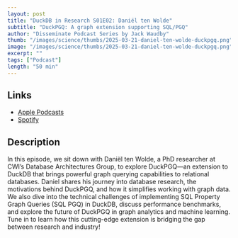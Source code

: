 ```yaml
---
layout: post
title: "DuckDB in Research S01E02: Daniël ten Wolde"
subtitle: "DuckPGQ: A graph extension supporting SQL/PGQ"
author: "Disseminate Podcast Series by Jack Waudby"
thumb: "/images/science/thumbs/2025-03-21-daniel-ten-wolde-duckpgq.png"
image: "/images/science/thumbs/2025-03-21-daniel-ten-wolde-duckpgq.png"
excerpt: ""
tags: ["Podcast"]
length: "50 min"
---
```


## Links

* [Apple Podcasts](https://podcasts.apple.com/us/podcast/dani%C3%ABl-ten-wolde-duckpgq-a-graph-extension/id1631350873?i=1000700107280)
* [Spotify](https://open.spotify.com/episode/3e3ugp27paNzKthkN9wmUe)

## Description

In this episode, we sit down with Daniël ten Wolde, a PhD researcher at CWI’s Database Architectures Group, to explore DuckPGQ—an extension to DuckDB that brings powerful graph querying capabilities to relational databases. Daniel shares his journey into database research, the motivations behind DuckPGQ, and how it simplifies working with graph data. We also dive into the technical challenges of implementing SQL Property Graph Queries (SQL PGQ) in DuckDB, discuss performance benchmarks, and explore the future of DuckPGQ in graph analytics and machine learning. Tune in to learn how this cutting-edge extension is bridging the gap between research and industry!

